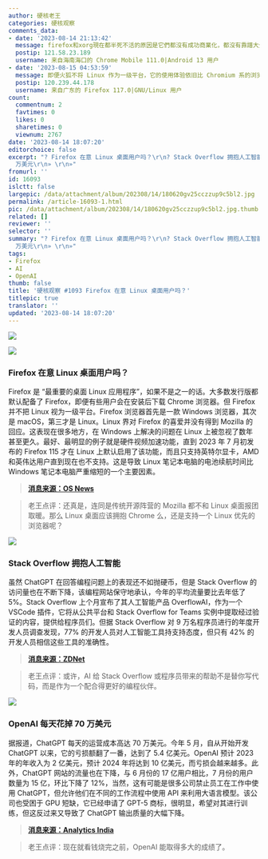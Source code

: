 ```yaml
---
author: 硬核老王
categories: 硬核观察
comments_data:
- date: '2023-08-14 21:13:42'
  message: firefox和xorg現在都半死不活的原因是它們都沒有成功商業化，都沒有靠譜大企業站台，linux/bsd有一大堆買網絡設備，買服務器的企業支持。
  postip: 121.58.23.189
  username: 来自海南海口的 Chrome Mobile 111.0|Android 13 用户
- date: '2023-08-15 04:53:59'
  message: 即便火狐不将 Linux 作为一级平台，它的使用体验依旧比 Chromium 系的浏览器好。
  postip: 120.239.44.178
  username: 来自广东的 Firefox 117.0|GNU/Linux 用户
count:
  commentnum: 2
  favtimes: 0
  likes: 0
  sharetimes: 0
  viewnum: 2767
date: '2023-08-14 18:07:20'
editorchoice: false
excerpt: "? Firefox 在意 Linux 桌面用户吗？\r\n? Stack Overflow 拥抱人工智能\r\n? OpenAI 每天花掉 70
  万美元\r\n» \r\n»"
fromurl: ''
id: 16093
islctt: false
largepic: /data/attachment/album/202308/14/180620gv25cczzup9c5bl2.jpg
permalink: /article-16093-1.html
pic: /data/attachment/album/202308/14/180620gv25cczzup9c5bl2.jpg.thumb.jpg
related: []
reviewer: ''
selector: ''
summary: "? Firefox 在意 Linux 桌面用户吗？\r\n? Stack Overflow 拥抱人工智能\r\n? OpenAI 每天花掉 70
  万美元\r\n» \r\n»"
tags:
- Firefox
- AI
- OpenAI
thumb: false
title: '硬核观察 #1093 Firefox 在意 Linux 桌面用户吗？'
titlepic: true
translator: ''
updated: '2023-08-14 18:07:20'
---
```


![](/data/attachment/album/202308/14/180620gv25cczzup9c5bl2.jpg)


![](/data/attachment/album/202308/14/180631i1llxdol0dnv3emn.jpg)


### Firefox 在意 Linux 桌面用户吗？


Firefox 是 “最重要的桌面 Linux 应用程序”，如果不是之一的话。大多数发行版都默认配备了 Firefox，即便有些用户会在安装后下载 Chrome 浏览器。但 Firefox 并不把 Linux 视为一级平台。Firefox 浏览器首先是一款 Windows 浏览器，其次是 macOS，第三才是 Linux。Linux 界对 Firefox 的喜爱并没有得到 Mozilla 的回应。这表现在很多地方，在 Windows 上解决的问题在 Linux 上被忽视了数年甚至更久。最好、最明显的例子就是硬件视频加速功能，直到 2023 年 7 月初发布的 Firefox 115 才在 Linux 上默认启用了该功能，而且只支持英特尔显卡，AMD 和英伟达用户直到现在也不支持。这是导致 Linux 笔记本电脑的电池续航时间比 Windows 笔记本电脑严重缩短的一个主要因素。



> 
> **[消息来源：OS News](https://www.osnews.com/story/136653/desktop-linux-has-a-firefox-problem/)**
> 
> 
> 



> 
> 老王点评：还真是，连同是传统开源阵营的 Mozilla 都不和 Linux 桌面报团取暖。那么 Linux 桌面应该拥抱 Chrome 么，还是支持一个 Linux 优先的浏览器呢？
> 
> 
> 


![](/data/attachment/album/202308/14/180645aaqz00zb6uwwwqra.jpg)


### Stack Overflow 拥抱人工智能


虽然 ChatGPT 在回答编程问题上的表现还不如抛硬币，但是 Stack Overflow 的访问量也在不断下降，该编程网站保守地承认，今年的平均流量要比去年低了 5%。Stack Overflow 上个月宣布了其人工智能产品 OverflowAI，作为一个 VSCode 插件，它将从公共平台和 Stack Overflow for Teams 实例中提取经过验证的内容，提供给程序员们。但据 Stack Overflow 对 9 万名程序员进行的年度开发人员调查发现，77% 的开发人员对人工智能工具持支持态度，但只有 42% 的开发人员相信这些工具的准确性。



> 
> **[消息来源：ZDNet](https://www.zdnet.com/article/stack-overflow-uses-ai-to-give-programmers-new-access-to-community-knowledge/)**
> 
> 
> 



> 
> 老王点评：或许，AI 给 Stack Overflow 或程序员带来的帮助不是替你写代码，而是作为一个配合得更好的编程伙伴。
> 
> 
> 


![](/data/attachment/album/202308/14/180701xu3tx9e36plxdpvp.jpg)


### OpenAI 每天花掉 70 万美元


据报道，ChatGPT 每天的运营成本高达 70 万美元。今年 5 月，自从开始开发 ChatGPT 以来，它的亏损额翻了一番，达到了 5.4 亿美元。OpenAI 预计 2023 年的年收入为 2 亿美元，预计 2024 年将达到 10 亿美元，而亏损会越来越多。此外，ChatGPT 网站的流量也在下降，与 6 月份的 17 亿用户相比，7 月份的用户数量为 15 亿，环比下降了 12%，当然，这有可能是很多公司禁止员工在工作中使用 ChatGPT，但允许他们在不同的工作流程中使用 API 来利用大语言模型。该公司也受困于 GPU 短缺，它已经申请了 GPT-5 商标，很明显，希望对其进行训练，但这反过来又导致了 ChatGPT 输出质量的大幅下降。



> 
> **[消息来源：Analytics India](https://analyticsindiamag.com/openai-might-go-bankrupt-by-the-end-of-2024/)**
> 
> 
> 



> 
> 老王点评：现在就看钱烧完之前，OpenAI 能取得多大的成绩了。
> 
> 
>